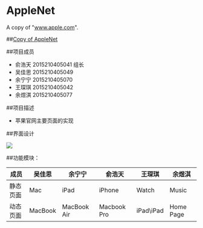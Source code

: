 # AppleNet
A copy of "www.apple.com".

##[Copy of AppleNet](https://www.apple.com/cn/)

##项目成员
- 俞浩天 2015210405041 组长
- 吴佳思 2015210405049 
- 余宁宁 2015210405070
- 王琛琪 2015210405042  
- 余煜淇 2015210405077 

##项目描述
- 苹果官网主要页面的实现

##界面设计

![](http://upload-images.jianshu.io/upload_images/3260714-691d87ec46183337.png?imageMogr2/auto-orient/strip%7CimageView2/2/w/1240)

##功能模块：

|成员 | 吴佳思 | 余宁宁 | 俞浩天 | 王琛琪 | 余煜淇|
|---|---|---|---|---|---|
| 静态页面 | Mac | iPad | iPhone | Watch | Music | 
| 动态页面 | MacBook | MacBook Air | Macbook Pro | iPad\iPad | Home Page|
